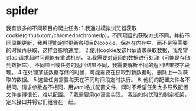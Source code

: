 # spider
我有很多的不同项目的爬虫任务:
1.我通过模拟浏览器获取cookie(github.com/chromedp/chromedp)，不同项目的获取方式不同，并按不同周期更新，我希望能定时更新各项目的cookie，保存在内存中，而不是等需要的时候再获取，这样会影响速度。
2.使用cookie发送http请求获取数据，我希望对api请求超时问题能有重试机制，
3.我需要对返回的数据进行处理（可能是存储到数据库）。不同项目或任务的返回结果不同，我需要解析不同的返回结果按字段理。
4.在处理某些数据存储的时候，可能需要在获取到新数据时，删除上一次获取的数据。
5.这些任务需要每天在不同时间段定时执行。
6. 他们的配置文件各不相同，请求参数各不相同，用yaml格式配置文件，同时不希望任务太多导致配置文件变得很长，难以配置。
7.我需要用go语言实现。
我该如何优雅的制定框架，定义接口并将它们组合在一起。

